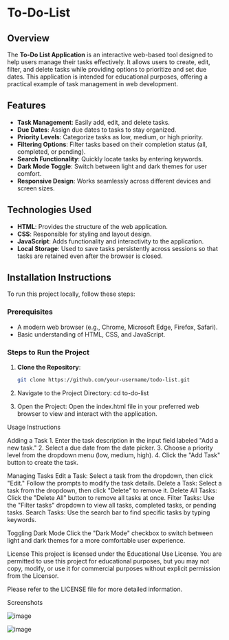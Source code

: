 # To-Do-List

## Overview
The **To-Do List Application** is an interactive web-based tool designed to help users manage their tasks effectively. It allows users to create, edit, filter, and delete tasks while providing options to prioritize and set due dates. This application is intended for educational purposes, offering a practical example of task management in web development.

## Features
- **Task Management**: Easily add, edit, and delete tasks.
- **Due Dates**: Assign due dates to tasks to stay organized.
- **Priority Levels**: Categorize tasks as low, medium, or high priority.
- **Filtering Options**: Filter tasks based on their completion status (all, completed, or pending).
- **Search Functionality**: Quickly locate tasks by entering keywords.
- **Dark Mode Toggle**: Switch between light and dark themes for user comfort.
- **Responsive Design**: Works seamlessly across different devices and screen sizes.

## Technologies Used
- **HTML**: Provides the structure of the web application.
- **CSS**: Responsible for styling and layout design.
- **JavaScript**: Adds functionality and interactivity to the application.
- **Local Storage**: Used to save tasks persistently across sessions so that tasks are retained even after the browser is closed.

## Installation Instructions
To run this project locally, follow these steps:

### Prerequisites
- A modern web browser (e.g., Chrome, Microsoft Edge, Firefox, Safari).
- Basic understanding of HTML, CSS, and JavaScript.

### Steps to Run the Project
1. **Clone the Repository**:
   ```bash
   git clone https://github.com/your-username/todo-list.git

2. Navigate to the Project Directory:
      cd to-do-list

4. Open the Project: Open the index.html file in your preferred web browser to view and interact with the application.
   
Usage Instructions

Adding a Task
    1. Enter the task description in the input field labeled "Add a new task."
    2. Select a due date from the date picker.
    3. Choose a priority level from the dropdown menu (low, medium, high).
    4. Click the "Add Task" button to create the task.
    
Managing Tasks
    Edit a Task: Select a task from the dropdown, then click "Edit." Follow the prompts to modify the task details.
    Delete a Task: Select a task from the dropdown, then click "Delete" to remove it.
    Delete All Tasks: Click the "Delete All" button to remove all tasks at once.
    Filter Tasks: Use the "Filter tasks" dropdown to view all tasks, completed tasks, or pending tasks.
    Search Tasks: Use the search bar to find specific tasks by typing keywords.

Toggling Dark Mode
    Click the "Dark Mode" checkbox to switch between light and dark themes for a more comfortable user experience.

License
This project is licensed under the Educational Use License. You are permitted to use this project for educational purposes, but you may not copy, modify, or use it for commercial purposes without explicit permission from the Licensor.

Please refer to the LICENSE file for more detailed information.

Screenshots

![image](https://github.com/user-attachments/assets/c48af6b5-6c89-4654-9353-1d48b3e69b59)

![image](https://github.com/user-attachments/assets/e5f269c1-d193-4a7a-b833-6dbdab187bb5)




